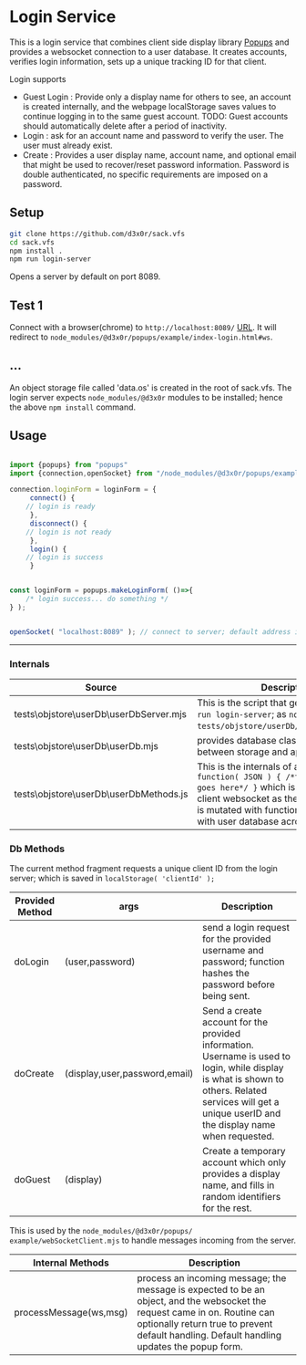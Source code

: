 

# Login Service

This is a login service that combines client side display library [Popups](https://github.com/d3x0r/popups) and provides a websocket connection to a user database.
It creates accounts, verifies login information, sets up a unique tracking ID for that client.

Login supports 

- Guest Login : Provide only a display name for others to see, an account is created internally, and the webpage localStorage saves values to continue logging in to the same guest account.  TODO: Guest accounts should automatically delete after a period of inactivity.
- Login : ask for an account name and password to verify the user.  The user must already exist.
- Create : Provides a user display name, account name, and optional email that might be used to recover/reset password information.  Password is double authenticated, no specific requirements are imposed on a password.

## Setup

``` bash
git clone https://github.com/d3x0r/sack.vfs
cd sack.vfs
npm install .
npm run login-server
```
Opens a server by default on port 8089.

## Test 1 

Connect with a browser(chrome) to `http://localhost:8089/` [URL](http://localhost:8089/).  It will redirect to `node_modules/@d3x0r/popups/example/index-login.html#ws`.


## ...

An object storage file called 'data.os' is created in the root of sack.vfs.
The login server expects `node_modules/@d3x0r` modules to be installed; hence the above `npm install` command.


## Usage

``` js

import {popups} from "popups"
import {connection,openSocket} from "/node_modules/@d3x0r/popups/example/webSocketClient.js"

connection.loginForm = loginForm = {
     connect() {
	// login is ready
     },
     disconnect() {
	// login is not ready
     },
     login() {
	// login is success
     }


const loginForm = popups.makeLoginForm( ()=>{
	/* login success... do something */
} );


openSocket( "localhost:8089" ); // connect to server; default address is location.origin.

```


---

### Internals

| Source | Description |
|---|----|
| tests\objstore\userDb\userDbServer.mjs  | This is the script that gets run with `npm run login-server`; as `node tests/objstore/userDb/userDbServer.mjs`. |
| tests\objstore\userDb\userDb.mjs | provides database classes that interface between storage and application code |
| tests\objstore\userDb\userDbMethods.js  | This is the internals of an ` async function( JSON ) { /*this fragment goes here*/ } ` which is executed with the client websocket as the 'this'.  The socket is mutated with functions to interface with user database across socket. |

### Db Methods

The current method fragment requests a unique client ID from the login server; which is saved in `localStorage( 'clientId' );`

| Provided Method | args | Description |
|-----|----|-----|
| doLogin | (user,password) | send a login request for the provided username and password; function hashes the password before being sent. |
| doCreate | (display,user,password,email) | Send a create account for the provided information. Username is used to login, while display is what is shown to others.  Related services will get a unique userID and the display name when requested. |
| doGuest | (display) | Create a temporary account which only provides a display name, and fills in random identifiers for the rest. |


This is used by the `node_modules/@d3x0r/popups/` `example/webSocketClient.mjs` to handle messages incoming from the server.

| Internal Methods | Description |
|-----|-----|
| processMessage(ws,msg) | process an incoming message; the message is expected to be an object, and the websocket the request came in on. Routine can optionally return true to prevent default handling.  Default handling updates the popup form. |


